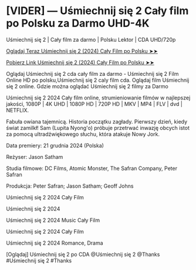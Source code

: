 # [VIDER] — Uśmiechnij się 2 Cały film po Polsku za Darmo UHD-4K

Uśmiechnij się 2 | Cały film za darmo | Polsku Lektor | CDA UHD/720p

<a href="https://love-4k.com/pl/movie/1100782/smile-2-gitcodepl"> Oglądaj Teraz Uśmiechnij się 2 (2024) Cały Film po Polsku ➤➤  </a>

<a href="https://love-4k.com/pl/movie/1100782/smile-2-gitcodepl"> Pobierz Link Uśmiechnij się 2 (2024) Cały Film po Polsku ➤➤ </a>

Oglądaj Uśmiechnij się 2 cda cały film za darmo - Uśmiechnij się 2 Film Online HD po polsku,Uśmiechnij się 2 caly film cda. Oglądaj film Uśmiechnij się 2 online. Gdzie można oglądać Uśmiechnij się 2 filmy za Darmo

Uśmiechnij się 2 2024 Cały film online, strumieniowanie filmów w najlepszej jakości, 1080P | 4K UHD | 1080P HD | 720P HD | MKV | MP4 | FLV | dvd | NETFLIX.

Fabuła owiana tajemnicą. Historia początku zagłady. Pierwszy dzień, kiedy świat zamilkł! Sam (Lupita Nyong'o) próbuje przetrwać inwazję obcych istot za pomocą ultradźwiękowego słuchu, która atakuje Nowy Jork.

Data premiery: 21 grudnia 2024 (Polska)

Reżyser: Jason Satham

Studia filmowe: DC Films, Atomic Monster, The Safran Company, Peter Safran

Produkcja: Peter Safran; Jason Satham; Geoff Johns

Uśmiechnij się 2 2024 Cały Film

Uśmiechnij się 2 2024

Uśmiechnij się 2 2024 Music Cały Film

Uśmiechnij się 2 2024 Cały Film

Uśmiechnij się 2 2024 Romance, Drama

[Oglądaj] Uśmiechnij się 2 po CDA @Uśmiechnij się 2 @Thanks #Uśmiechnij się 2 #Thanks
